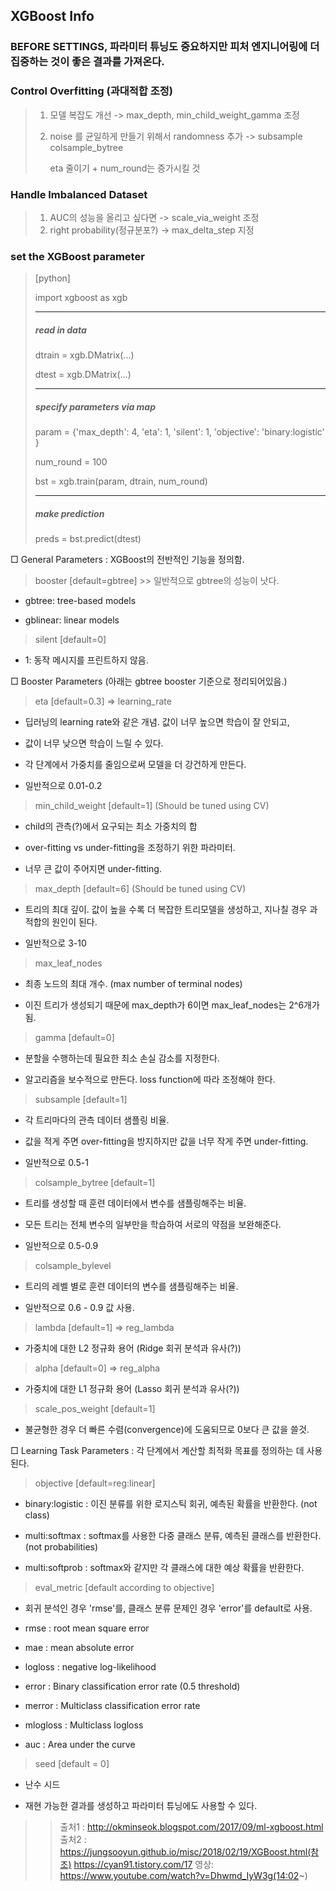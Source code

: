 ## XGBoost Info

### BEFORE SETTINGS, 파라미터 튜닝도 중요하지만 피처 엔지니어링에 더 집중하는 것이 좋은 결과를 가져온다. 

### Control Overfitting (과대적합 조정)

> 1. 모델 복잡도 개선 -> max_depth, min_child_weight_gamma 조정 
>
> 2. noise 를 균일하게 만들기 위해서 randomness 추가 -> subsample colsample_bytree 
>
>    eta 줄이기 + num_round는 증가시킬 것 

### Handle Imbalanced Dataset 

> 1. AUC의 성능을 올리고 싶다면 -> scale_via_weight 조정 
> 2. right probability(정규분포?)  -> max_delta_step 지정 

### set the XGBoost parameter 

> [python]
>
> import xgboost as xgb
>
> ----------------------------------
>
> ##### read in data
>
> dtrain = xgb.DMatrix(...)
>
> dtest = xgb.DMatrix(...)
>
> ---------------------
>
> ##### specify parameters via map
>
> param = {'max_depth': 4, 'eta': 1, 'silent': 1, 'objective': 'binary:logistic' }
>
> num_round = 100
>
> bst = xgb.train(param, dtrain, num_round)
>
> ---------------------------------------------------
>
> ##### make prediction
>
> preds = bst.predict(dtest)



□ General Parameters : XGBoost의 전반적인 기능을 정의함.

 > booster [default=gbtree] >> 일반적으로 gbtree의 성능이 낫다.

   - gbtree: tree-based models

   - gblinear: linear models

 > silent [default=0]

   - 1: 동작 메시지를 프린트하지 않음. 



□ Booster Parameters (아래는 gbtree booster 기준으로 정리되어있음.)

 > eta [default=0.3] => learning_rate

   - 딥러닝의 learning rate와 같은 개념. 값이 너무 높으면 학습이 잘 안되고, 
   
   - 값이 너무 낮으면 학습이 느릴 수 있다.

   - 각 단계에서 가중치를 줄임으로써 모델을 더 강건하게 만든다.

   - 일반적으로 0.01-0.2

 > min_child_weight [default=1] (Should be tuned using CV)

   - child의 관측(?)에서 요구되는 최소 가중치의 합

   - over-fitting vs under-fitting을 조정하기 위한 파라미터.

   - 너무 큰 값이 주어지면 under-fitting.

 > max_depth [default=6] (Should be tuned using CV)

   - 트리의 최대 깊이. 값이 높을 수록 더 복잡한 트리모델을 생성하고, 지나칠 경우 과적합의 원인이 된다. 

   - 일반적으로 3-10

 > max_leaf_nodes

   - 최종 노드의 최대 개수. (max number of terminal nodes)

   - 이진 트리가 생성되기 때문에 max_depth가 6이면 max_leaf_nodes는 2^6개가 됨.

 > gamma [default=0]

   - 분할을 수행하는데 필요한 최소 손실 감소를 지정한다.

   - 알고리즘을 보수적으로 만든다. loss function에 따라 조정해야 한다.

 > subsample [default=1]

   - 각 트리마다의 관측 데이터 샘플링 비율.

   - 값을 적게 주면 over-fitting을 방지하지만 값을 너무 작게 주면 under-fitting.

   - 일반적으로 0.5-1

 > colsample_bytree [default=1]

   - 트리를 생성할 때 훈련 데이터에서 변수를 샘플링해주는 비율.
   
   - 모든 트리는 전체 변수의 일부만을 학습하여 서로의 약점을 보완해준다. 

   - 일반적으로 0.5-0.9
   
 > colsample_bylevel 
 
   - 트리의 레벨 별로 훈련 데이터의 변수를 샘플링해주는 비율.
   
   - 일반적으로 0.6 - 0.9 값 사용. 

 > lambda [default=1] => reg_lambda

   - 가중치에 대한 L2 정규화 용어 (Ridge 회귀 분석과 유사(?))

 > alpha [default=0] => reg_alpha

   - 가중치에 대한 L1 정규화 용어 (Lasso 회귀 분석과 유사(?))

 > scale_pos_weight [default=1]

   - 불균형한 경우 더 빠른 수렴(convergence)에 도움되므로 0보다 큰 값을 쓸것.
   
 



□ Learning Task Parameters : 각 단계에서 계산할 최적화 목표를 정의하는 데 사용된다.

 > objective [default=reg:linear]

   - binary:logistic : 이진 분류를 위한 로지스틱 회귀, 예측된 확률을 반환한다. (not class)

   - multi:softmax : softmax를 사용한 다중 클래스 분류, 예측된 클래스를 반환한다. (not probabilities)

   - multi:softprob : softmax와 같지만 각 클래스에 대한 예상 확률을 반환한다.

 > eval_metric [default according to objective]

   - 회귀 분석인 경우 'rmse'를, 클래스 분류 문제인 경우 'error'를 default로 사용.

   - rmse : root mean square error

   - mae : mean absolute error

   - logloss : negative log-likelihood

   - error : Binary classification error rate (0.5 threshold)

   - merror : Multiclass classification error rate

   - mlogloss : Multiclass logloss

   - auc : Area under the curve

 > seed [default = 0]

   - 난수 시드

   - 재현 가능한 결과를 생성하고 파라미터 튜닝에도 사용할 수 있다.

     

> > 출처1 : http://okminseok.blogspot.com/2017/09/ml-xgboost.html
> > 출처2 : https://jungsooyun.github.io/misc/2018/02/19/XGBoost.html(참조)
> > https://cyan91.tistory.com/17
> > 영상: https://www.youtube.com/watch?v=Dhwmd_IyW3g(14:02~)
